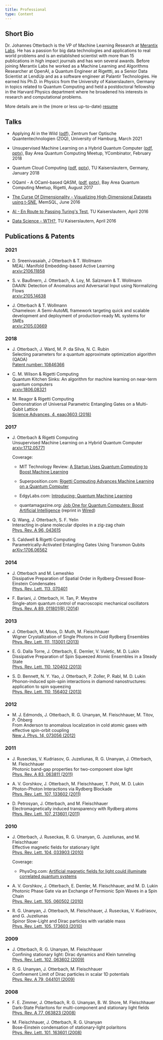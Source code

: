 ```yaml
---
title: Professional
type: Content
---
```



## Short Bio
Dr. Johannes Otterbach is the VP of Machine Learning Research at [Merantix Labs](https://www.merantixlabs.com/). He has a passion for big data technologies and applications to real world problems and is an established scientist with more than 15 publications in high impact journals and has won several awards. Before joining Merantix Labs he worked as a Machine Learning and Algorithms Researcher at OpenAI, a Quantum Engineer at Rigettti, as a Senior Data Scientist at LendUp and as a software engineer at Palantir Technologies. He earned his Ph.D. in Physics from the University of Kaiserslautern, Germany in topics related to Quantum Computing and held a postdoctoral fellowship in the Harvard Physics department where he broadened his interests in research and computational problems.

More details are in the (more or less up-to-date) [resume](/resume/Otterbach_resume.pdf)

## Talks

- Applying AI in the Wild ([pdf](/talks/Applying_AI_in_the_Wild.pdf)),  Zentrum fuer Optische Quantentechnologien (ZOQ), University of Hamburg, March 2021

- Unsupervised Machine Learning on a Hybrid Quantum Computer ([pdf](/talks/yCombinator_meetup.pdf), [pptx](/talks/yCombinator_meetup.pptx)), Bay Area Quantum Computing Meetup, YCombinator, February 2018

- Quantum Cloud Computing ([pdf](/talks/KL_QuantumCloudComputing.pdf), [pptx](/talks/KL_QuantumCloudcomputing.pptx)), TU Kaiserslautern, Germany, January 2018

- OQaml - A OCaml-based QASM, ([pdf](/talks/OQaml_MeetUp.pdf), [pptx](/talks/OQaml_MeetUp.pptx)), Bay Area Quantum Computing Meetup, Rigetti, August 2017

- [The Curse Of Dimensionality - Visualizing High-Dimensional Datasets using t-SNE](http://jotterbach.github.io/presentations/TSNE_KL-divergence), MemSQL, June 2016

- [AI - En Route to Passing Turing's Test](http://jotterbach.github.io/presentations/AI_enRouteToTuringsTest), TU Kaiserslautern, April 2016

- [Data Science - WTH?](http://jotterbach.github.io/presentations/DataScience_WTH), TU Kaiserslautern, April 2016

## Publications & Patents

### 2021

- D. Sreenivasaiah, J Otterbach & T. Wollmann <br>
	MEAL: Manifold Embedding-based Active Learning <br>
	[arxiv:2106.11858](https://arxiv.org/abs/2106.11858)

- S. v. Baußnern, J. Otterbach, A. Loy, M. Salzmann & T. Wollmann <br>
	DAAIN: Detection of Anomalous and Adversarial Input using Normalizing Flows <br>
	[arxiv:2105.14638](https://arxiv.org/abs/2105.14638)

- J. Otterbach & T. Wollmann <br>
	Chameleon: A Semi-AutoML framework targeting quick and scalable development and deployment of production-ready ML systems for SMEs <br>
	[arxiv:2105.03669](https://arxiv.org/abs/2105.03669)

### 2018

- J. Otterbach, J. Ward, M. P. da Silva, N. C. Rubin <br>
	Selecting parameters for a quantum approximate optimization algorithm (QAOA) <br>
	[Patent number: 10846366](https://patents.justia.com/patent/10846366)

- C. M. Wilson & Rigetti Computing <br>
	Quantum Kitchen Sinks: An algorithm for machine learning on near-term quantum computers  <br>
	[arxiv:1806.08321](https://arxiv.org/abs/1806.08321)

- M. Reagor & Rigetti Computing <br>
    Demonstration of Universal Parametric Entangling Gates on a Multi-Qubit Lattice <br>
    [Science Advances, 4, eaao3603 (2018)](http://advances.sciencemag.org/content/4/2/eaao3603)

### 2017

- J. Otterbach & Rigetti Computing <br>
    Unsupervised Machine Learning on a Hybrid Quantum Computer <br>
    [arxiv:1712.05771](https://arxiv.org/abs/1712.05771)

    Coverage:<br>
    - MIT Technology Review: [A Startup Uses Quantum Computing to Boost Machine Learning](https://www.technologyreview.com/s/609804/a-startup-uses-quantum-computing-to-boost-machine-learning/)

    - Superposition.com: [Rigetti Computing Advances Machine Learning on a Quantum Computer](https://superposition.com/2018/01/04/rigetti-computing-advances-machine-learning-on-a-quantum-computer/)

    - EdgyLabs.com: [Introducing: Quantum Machine Learning](https://edgylabs.com/introducing-quantum-machine-learning)

    - quantamagazine.org: [Job One for Quantum Computers: Boost Artificial Intelligence](https://www.quantamagazine.org/job-one-for-quantum-computers-boost-artificial-intelligence-20180129/) (reprint in [Wired](https://www.wired.com/story/job-one-for-quantum-computers-boost-artificial-intelligence/))

- Q. Wang, J. Otterbach, S. F. Yelin <br>
	Interacting in-plane molecular dipoles in a zig-zag chain <br>
    [Phys. Rev. A 96, 043615](https://journals.aps.org/pra/abstract/10.1103/PhysRevA.96.043615)


- S. Caldwell & Rigetti Computing <br>
    Parametrically-Activated Entangling Gates Using Transmon Qubits <br>
    [arXiv:1706.06562](https://arxiv.org/abs/1706.06562)

### 2014

- J. Otterbach and M. Lemeshko <br>
	Dissipative Preparation of Spatial Order in Rydberg-Dressed Bose-Einstein Condensates <br>
	[Phys. Rev. Lett. 113, 070401](http://journals.aps.org/prl/abstract/10.1103/PhysRevLett.113.070401)

- F. Bariani, J. Otterbach, H. Tan, P. Meystre <br>
	Single-atom quantum control of macroscopic mechanical oscillators <br>
	[Phys. Rev. A 89, 011801(R) (2014)](http://pra.aps.org/abstract/PRA/v89/i1/e011801)

### 2013

- J. Otterbach, M. Moos, D. Muth, M. Fleischhauer <br>
	Wigner Crystallization of Single Photons in Cold Rydberg Ensembles <br>
	[Phys. Rev. Lett. 111, 113001 (2013)](http://prl.aps.org/abstract/PRL/v111/i11/e113001)

- E. G. Dalla Torre, J. Otterbach, E. Demler, V. Vuletic, M. D. Lukin <br>
	Dissipative Preparation of Spin Squeezed Atomic Ensembles in a Steady State <br>
	[Phys. Rev. Lett. 110, 120402 (2013)](http://prl.aps.org/abstract/PRL/v110/i12/e120402)

- S. D. Bennett, N. Y. Yao, J. Otterbach, P. Zoller, P. Rabl, M. D. Lukin <br>
	Phonon-induced spin-spin interactions in diamond nanostructures: application to spin squeezing <br>
	[Phys. Rev. Lett. 110, 156402 (2013)](http://prl.aps.org/abstract/PRL/v110/i15/e156402)

### 2012

- M. J. Edmonds, J. Otterbach, R. G. Unanyan, M. Fleischhauer, M. Titov, P. Öhberg <br>
	From Anderson to anomalous localization in cold atomic gases with effective spin-orbit coupling <br>
	[New J. Phys. 14, 073056 (2012)](http://iopscience.iop.org/1367-2630/14/7/073056/)

### 2011

- J. Ruseckas, V. Kudriasov, G. Juzeliunas, R. G. Unanyan, J. Otterbach, M. Fleischhauer <br>
	Photonic band-gap properties for two-component slow light <br>
	[Phys. Rev. A 83, 063811 (2011)](http://pra.aps.org/abstract/PRA/v83/i6/e063811)

- A. V. Gorshkov, J. Otterbach, M. Fleischhauer, T. Pohl, M. D. Lukin <br>
	Photon-Photon Interactions via Rydberg Blockade <br>
	[Phys. Rev. Lett. 107, 133602 (2011)](http://link.aps.org/doi/10.1103/PhysRevLett.107.133602)

- D. Petrosyan, J. Otterbach, and M. Fleischhauer <br>
	Electromagnetically induced transparency with Rydberg atoms <br>
	[Phys. Rev. Lett. 107, 213601 (2011)](http://link.aps.org/doi/10.1103/PhysRevLett.107.213601)

### 2010

- J. Otterbach, J. Ruseckas, R. G. Unanyan, G. Juzeliunas, and M. Fleischhauer <br>
	Effective magnetic fields for stationary light <br>
	[Phys. Rev. Lett. 104, 033903 (2010)](http://prl.aps.org/abstract/PRL/v104/i3/e033903)

    Coverage:<br>
    - PhysOrg.com: [Artificial magnetic fields for light could illuminate correlated quantum systems](https://phys.org/news/2010-02-artificial-magnetic-fields-illuminate-quantum.html)

- A. V. Gorshkov, J. Otterbach, E. Demler, M. Fleischhauer, and M. D. Lukin <br>
	Photonic Phase Gate via an Exchange of Fermionic Spin Waves in a Spin Chain <br>
	[Phys. Rev. Lett. 105, 060502 (2010)](http://prl.aps.org/abstract/PRL/v105/i6/e060502)

- R. G. Unanyan, J. Otterbach, M. Fleischhauer, J. Ruseckas, V. Kudriasov, and G. Juzeliunas <br>
	Spinor Slow-Light and Dirac particles with variable mass <br>
	[Phys. Rev. Lett. 105, 173603 (2010)](http://prl.aps.org/abstract/PRL/v105/i17/e173603)

### 2009

- J. Otterbach, R. G. Unanyan, M. Fleischhauer <br>
	Confining stationary light: Dirac dynamics and Klein tunneling <br>
	[Phys. Rev. Lett. 102, 063602 (2009)](http://link.aps.org/abstract/PRL/v102/e063602)

- R. G. Unanyan, J. Otterbach, M. Fleischhauer <br>
	Confinement Limit of Dirac particles in scalar 1D potentials <br>
	[Phys. Rev. A 79, 044101 (2009)](http://pra.aps.org/abstract/PRA/v79/i4/e044101)

### 2008

- F. E. Zimmer, J. Otterbach, R. G. Unanyan, B. W. Shore, M. Fleischhauer <br>
	Dark-State Polaritons for multi-component and stationary light fields <br>
	[Phys. Rev. A 77, 063823 (2008)](http://link.aps.org/abstract/PRA/v77/e063823)

- M. Fleischhauer, J. Otterbach, R. G. Unanyan <br>
	Bose-Einstein condensation of stationary-light polaritons <br>
	[Phys. Rev. Lett. 101, 163601 (2008)](http://link.aps.org/abstract/PRL/v101/e163601)
